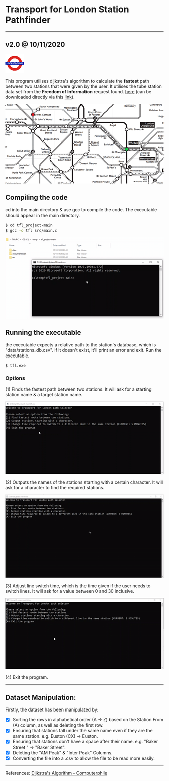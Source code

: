 # Transport for London Station Pathfinder #
---
## v2.0 @ 10/11/2020
![TFL](README_files/tfl-logo3.png "TFL")

This program utilises dijkstra's algorithm to calculate the __fastest__ path between two stations that were given by the user. It utilises the tube station data set from the __Freedom of Information__ request found. [here](https://www.whatdotheyknow.com/request/distance_between_adjacent_underg#incoming-5516) (can be downloaded directly via this [link](https://www.whatdotheyknow.com/request/1779/response/5516/attach/3/Inter%20station%20database.xls?cookie_passthrough=1)).

![Moorgate to Swiss Cottage](README_files/moor-to-swiss-YZ0.gif "Moorgate to Swiss Cottage")


## Compiling the code
cd into the main directory & use gcc to compile the code. The executable should appear in the main directory.
```sh
$ cd tfl_project-main
$ gcc -o tfl src/main.c
```
![Compiling](README_files/compiling.gif "Compiling")

## Running the executable
the executable expects a relative path to the station's database, which is "data/stations_db.csv". If it doesn't exist, it'll print an error and exit.
Run the executable.
```sh
$ tfl.exe
```

### Options
(1) Finds the fastest path between two stations. It will ask for a starting station name & a target station name.

![Shortest Path](README_files/shortest-path.gif "Dijkstra's Algorithm")

(2) Outputs the names of the stations starting with a certain character. It will ask for a character to find the required stations.

![Displaying Stations](README_files/displaying-stations.gif "Displaying Stations")

(3) Adjust line switch time, which is the time given if the user needs to switch lines. It will ask for a value between 0 and 30 inclusive.

![Changing Time](README_files/time-switch.gif "Change Switch Times")

(4) Exit the program.

---

## Dataset Manipulation:
Firstly, the dataset has been manipulated by:

- [x] Sorting the rows in alphabetical order (A → Z) based on the Station From (A) column,   as well as deleting the first row.  
- [x] Ensuring that stations fall under the same name even if they are the same station. e.g. Euston (CX) → Euston.  
- [x] Ensuring that stations don't have a space after their name. e.g. "Baker Street " → "Baker Street".  
- [x] Deleting the "AM Peak" & "Inter Peak" Columns.  
- [x] Converting the file into a .csv to allow the file to be read more easily.  

---
   
References: [Dijkstra's Algorithm - Computerphile](https://www.youtube.com/watch?v=GazC3A4OQTE&ab_channel=Computerphile)
